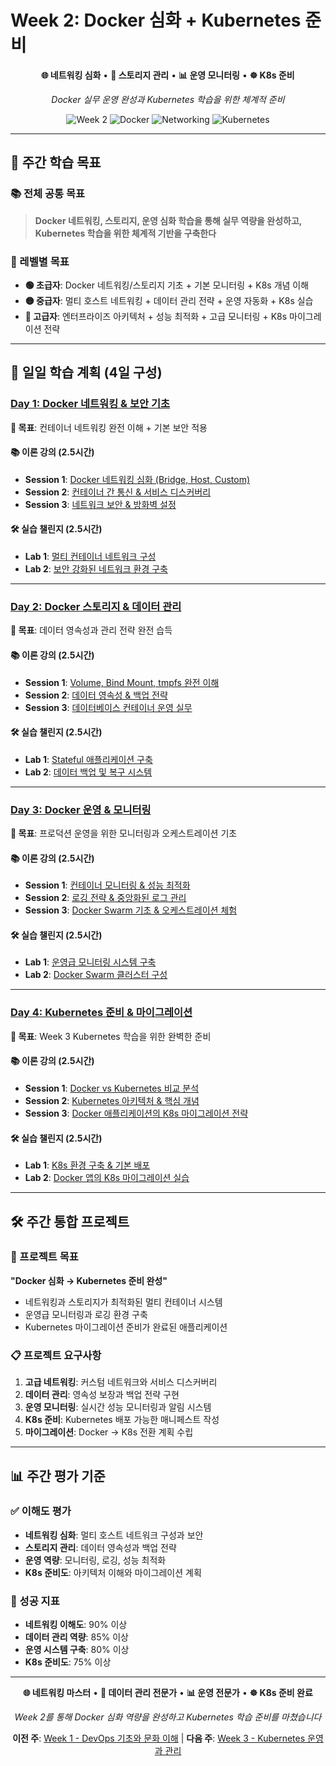 # Week 2: Docker 심화 + Kubernetes 준비

<div align="center">

**🌐 네트워킹 심화** • **💾 스토리지 관리** • **📊 운영 모니터링** • **☸️ K8s 준비**

*Docker 실무 운영 완성과 Kubernetes 학습을 위한 체계적 준비*

![Week 2](https://img.shields.io/badge/Week-2-blue?style=for-the-badge)
![Docker](https://img.shields.io/badge/Docker-Advanced-green?style=for-the-badge)
![Networking](https://img.shields.io/badge/Networking-Deep-purple?style=for-the-badge)
![Kubernetes](https://img.shields.io/badge/K8s-Ready-orange?style=for-the-badge)

</div>

---

## 🎯 주간 학습 목표

### 📚 전체 공통 목표
> **Docker 네트워킹, 스토리지, 운영 심화 학습을 통해 실무 역량을 완성하고, Kubernetes 학습을 위한 체계적 기반을 구축한다**

### 🎪 레벨별 목표
- **🟢 초급자**: Docker 네트워킹/스토리지 기초 + 기본 모니터링 + K8s 개념 이해
- **🟡 중급자**: 멀티 호스트 네트워킹 + 데이터 관리 전략 + 운영 자동화 + K8s 실습
- **🔴 고급자**: 엔터프라이즈 아키텍처 + 성능 최적화 + 고급 모니터링 + K8s 마이그레이션 전략

---

## 📅 일일 학습 계획 (4일 구성)

### [Day 1: Docker 네트워킹 & 보안 기초](./day1/README.md)
**🎯 목표**: 컨테이너 네트워킹 완전 이해 + 기본 보안 적용

#### 📚 이론 강의 (2.5시간)
- **Session 1**: [Docker 네트워킹 심화 (Bridge, Host, Custom)](./day1/session_1.md)
- **Session 2**: [컨테이너 간 통신 & 서비스 디스커버리](./day1/session_2.md)
- **Session 3**: [네트워크 보안 & 방화벽 설정](./day1/session_3.md)

#### 🛠️ 실습 챌린지 (2.5시간)
- **Lab 1**: [멀티 컨테이너 네트워크 구성](./day1/lab_1.md)
- **Lab 2**: [보안 강화된 네트워크 환경 구축](./day1/lab_2.md)

---

### [Day 2: Docker 스토리지 & 데이터 관리](./day2/README.md)
**🎯 목표**: 데이터 영속성과 관리 전략 완전 습득

#### 📚 이론 강의 (2.5시간)
- **Session 1**: [Volume, Bind Mount, tmpfs 완전 이해](./day2/session_1.md)
- **Session 2**: [데이터 영속성 & 백업 전략](./day2/session_2.md)
- **Session 3**: [데이터베이스 컨테이너 운영 실무](./day2/session_3.md)

#### 🛠️ 실습 챌린지 (2.5시간)
- **Lab 1**: [Stateful 애플리케이션 구축](./day2/lab_1.md)
- **Lab 2**: [데이터 백업 및 복구 시스템](./day2/lab_2.md)

---

### [Day 3: Docker 운영 & 모니터링](./day3/README.md)
**🎯 목표**: 프로덕션 운영을 위한 모니터링과 오케스트레이션 기초

#### 📚 이론 강의 (2.5시간)
- **Session 1**: [컨테이너 모니터링 & 성능 최적화](./day3/session_1.md)
- **Session 2**: [로깅 전략 & 중앙화된 로그 관리](./day3/session_2.md)
- **Session 3**: [Docker Swarm 기초 & 오케스트레이션 체험](./day3/session_3.md)

#### 🛠️ 실습 챌린지 (2.5시간)
- **Lab 1**: [운영급 모니터링 시스템 구축](./day3/lab_1.md)
- **Lab 2**: [Docker Swarm 클러스터 구성](./day3/lab_2.md)

---

### [Day 4: Kubernetes 준비 & 마이그레이션](./day4/README.md)
**🎯 목표**: Week 3 Kubernetes 학습을 위한 완벽한 준비

#### 📚 이론 강의 (2.5시간)
- **Session 1**: [Docker vs Kubernetes 비교 분석](./day4/session_1.md)
- **Session 2**: [Kubernetes 아키텍처 & 핵심 개념](./day4/session_2.md)
- **Session 3**: [Docker 애플리케이션의 K8s 마이그레이션 전략](./day4/session_3.md)

#### 🛠️ 실습 챌린지 (2.5시간)
- **Lab 1**: [K8s 환경 구축 & 기본 배포](./day4/lab_1.md)
- **Lab 2**: [Docker 앱의 K8s 마이그레이션 실습](./day4/lab_2.md)

---

## 🛠️ 주간 통합 프로젝트

### 🎯 프로젝트 목표
**"Docker 심화 → Kubernetes 준비 완성"**
- 네트워킹과 스토리지가 최적화된 멀티 컨테이너 시스템
- 운영급 모니터링과 로깅 환경 구축
- Kubernetes 마이그레이션 준비가 완료된 애플리케이션

### 📋 프로젝트 요구사항
1. **고급 네트워킹**: 커스텀 네트워크와 서비스 디스커버리
2. **데이터 관리**: 영속성 보장과 백업 전략 구현
3. **운영 모니터링**: 실시간 성능 모니터링과 알림 시스템
4. **K8s 준비**: Kubernetes 배포 가능한 매니페스트 작성
5. **마이그레이션**: Docker → K8s 전환 계획 수립

---

## 📊 주간 평가 기준

### ✅ 이해도 평가
- **네트워킹 심화**: 멀티 호스트 네트워크 구성과 보안
- **스토리지 관리**: 데이터 영속성과 백업 전략
- **운영 역량**: 모니터링, 로깅, 성능 최적화
- **K8s 준비도**: 아키텍처 이해와 마이그레이션 계획

### 🎯 성공 지표
- **네트워킹 이해도**: 90% 이상
- **데이터 관리 역량**: 85% 이상
- **운영 시스템 구축**: 80% 이상
- **K8s 준비도**: 75% 이상

---

<div align="center">

**🌐 네트워킹 마스터** • **💾 데이터 관리 전문가** • **📊 운영 전문가** • **☸️ K8s 준비 완료**

*Week 2를 통해 Docker 심화 역량을 완성하고 Kubernetes 학습 준비를 마쳤습니다*

**이전 주**: [Week 1 - DevOps 기초와 문화 이해](../week_01/README.md) | **다음 주**: [Week 3 - Kubernetes 운영과 관리](../week_03/README.md)

</div>